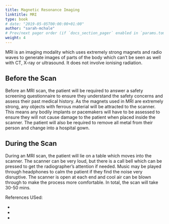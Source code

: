 ```yaml
---
title: Magnetic Resonance Imaging
linktitle: MRI
type: book
# date: "2019-05-05T00:00:00+01:00"
author: "sarah-mchale"
# Prev/next pager order (if `docs_section_pager` enabled in `params.toml`)
weight: 4
---
```


MRI is an imaging modality which uses extremely strong magnets and radio waves to generate images of parts of the body which can’t be seen as well with CT, X-ray or ultrasound. It does not involve ionising radiation. 

## Before the Scan

Before an MRI scan, the patient will be required to answer a safety screening questionnaire to ensure they understand the safety concerns and assess their past medical history. As the magnets used in MRI are extremely strong, any objects with ferrous material will be attracted to the scanner. This means any bodily implants or pacemakers will have to be assessed to ensure they will not cause damage to the patient when placed inside the scanner. The patient will also be required to remove all metal from their person and change into a hospital gown.

## During the Scan

During an MRI scan, the patient will lie on a table which moves into the scanner. The scanner can be very loud, but there is a call bell which can be pressed to get the radiographer’s attention if needed. Music may be played through headphones to calm the patient if they find the noise very disruptive. The scanner is open at each end and cool air can be blown through to make the process more comfortable. In total, the scan will take 30-50 mins.

References USed:

*
*
*
